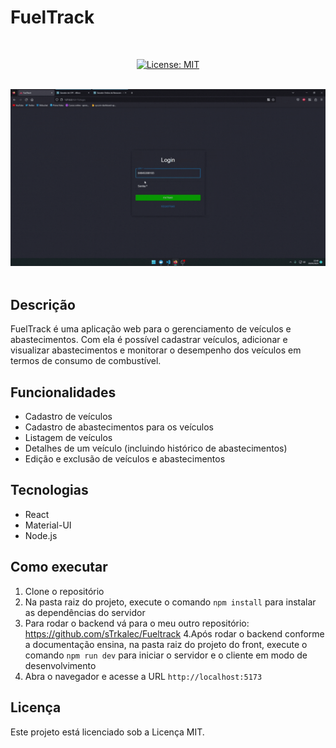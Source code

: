 # FuelTrack

<br/>

<div align="center">

  [![License: MIT](https://img.shields.io/badge/License-MIT-yellow.svg)](https://opensource.org/licenses/MIT)

</div>

<br>
<div align="center">
  <img src='./public/te.gif'>
</div>
<br>



## Descrição

FuelTrack é uma aplicação web para o gerenciamento de veículos e abastecimentos. Com ela é possível cadastrar veículos, adicionar e visualizar abastecimentos e monitorar o desempenho dos veículos em termos de consumo de combustível.

## Funcionalidades

- Cadastro de veículos
- Cadastro de abastecimentos para os veículos
- Listagem de veículos
- Detalhes de um veículo (incluindo histórico de abastecimentos)
- Edição e exclusão de veículos e abastecimentos

## Tecnologias

- React
- Material-UI
- Node.js

## Como executar

1. Clone o repositório
2. Na pasta raiz do projeto, execute o comando `npm install` para instalar as dependências do servidor
3. Para rodar o backend vá para o meu outro repositório: https://github.com/sTrkalec/Fueltrack
4.Após rodar o backend conforme a documentação ensina, na pasta raiz do projeto do front, execute o comando `npm run dev` para iniciar o servidor e o cliente em modo de desenvolvimento
5. Abra o navegador e acesse a URL `http://localhost:5173`

## Licença

Este projeto está licenciado sob a Licença MIT.

